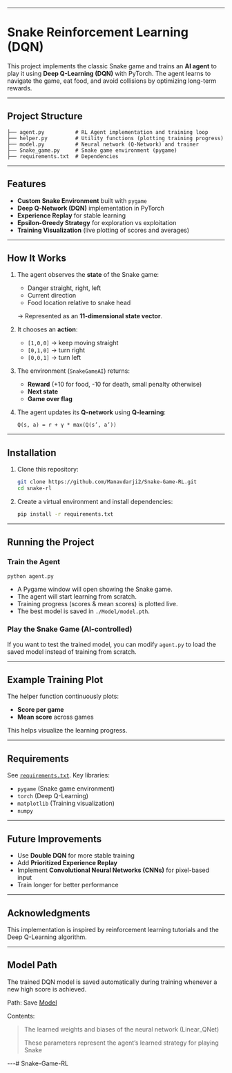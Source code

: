 
---

# Snake Reinforcement Learning (DQN)

This project implements the classic Snake game and trains an **AI agent** to play it using **Deep Q-Learning (DQN)** with PyTorch.
The agent learns to navigate the game, eat food, and avoid collisions by optimizing long-term rewards.

---

## Project Structure

```
├── agent.py          # RL Agent implementation and training loop
├── helper.py         # Utility functions (plotting training progress)
├── model.py          # Neural network (Q-Network) and trainer
├── Snake_game.py     # Snake game environment (pygame)
├── requirements.txt  # Dependencies
```

---

## Features

* **Custom Snake Environment** built with `pygame`
* **Deep Q-Network (DQN)** implementation in PyTorch
* **Experience Replay** for stable learning
* **Epsilon-Greedy Strategy** for exploration vs exploitation
* **Training Visualization** (live plotting of scores and averages)

---

## How It Works

1. The agent observes the **state** of the Snake game:

   * Danger straight, right, left
   * Current direction
   * Food location relative to snake head

   → Represented as an **11-dimensional state vector**.

2. It chooses an **action**:

   * `[1,0,0]` → keep moving straight
   * `[0,1,0]` → turn right
   * `[0,0,1]` → turn left

3. The environment (`SnakeGameAI`) returns:

   * **Reward** (+10 for food, -10 for death, small penalty otherwise)
   * **Next state**
   * **Game over flag**

4. The agent updates its **Q-network** using **Q-learning**:

   ```
   Q(s, a) = r + γ * max(Q(s’, a’))
   ```

---

## Installation

1. Clone this repository:

   ```bash
   git clone https://github.com/Manavdarji2/Snake-Game-RL.git
   cd snake-rl
   ```

2. Create a virtual environment and install dependencies:

   ```bash
   pip install -r requirements.txt
   ```

---

## Running the Project

### Train the Agent

```bash
python agent.py
```

* A Pygame window will open showing the Snake game.
* The agent will start learning from scratch.
* Training progress (scores & mean scores) is plotted live.
* The best model is saved in `./Model/model.pth`.

### Play the Snake Game (AI-controlled)

If you want to test the trained model, you can modify `agent.py` to load the saved model instead of training from scratch.

---

## Example Training Plot

The helper function continuously plots:

* **Score per game**
* **Mean score** across games

This helps visualize the learning progress.

---

## Requirements

See [`requirements.txt`](./requirements.txt).
Key libraries:

* `pygame` (Snake game environment)
* `torch` (Deep Q-Learning)
* `matplotlib` (Training visualization)
* `numpy`

---

## Future Improvements

* Use **Double DQN** for more stable training
* Add **Prioritized Experience Replay**
* Implement **Convolutional Neural Networks (CNNs)** for pixel-based input
* Train longer for better performance

---

## Acknowledgments

This implementation is inspired by reinforcement learning tutorials and the Deep Q-Learning algorithm.

---

## Model Path

The trained DQN model is saved automatically during training whenever a new high score is achieved.

Path: Save [Model](./Model/model.pth)

Contents:

>The learned weights and biases of the neural network (Linear_QNet)
>
>These parameters represent the agent’s learned strategy for playing Snake

---# Snake-Game-RL
